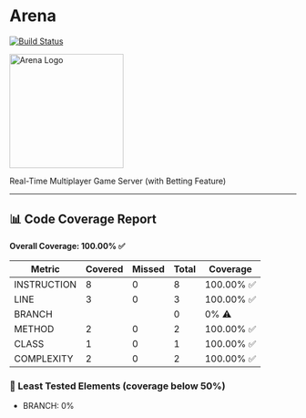 # Arena

[![Build Status](https://github.com/kenya-jug/arena/actions/workflows/maven.yml/badge.svg)](https://github.com/kenya-jug/arena/actions/workflows/maven.yml)

<img src="https://github.com/user-attachments/assets/b005ee9a-2ebc-492d-8ba3-0ddb7a3ff39c" alt="Arena Logo" width="200" height="200"/>

Real-Time Multiplayer Game Server (with Betting Feature)

---



<!-- coverage start -->
## 📊 Code Coverage Report

**Overall Coverage: 100.00% ✅**

| Metric      | Covered | Missed | Total | Coverage  |
|-------------|---------|--------|-------|-----------|
| INSTRUCTION | 8       | 0      | 8     | 100.00% ✅ |
| LINE        | 3       | 0      | 3     | 100.00% ✅ |
| BRANCH      |         |        | 0     | 0% ⚠️     |
| METHOD      | 2       | 0      | 2     | 100.00% ✅ |
| CLASS       | 1       | 0      | 1     | 100.00% ✅ |
| COMPLEXITY  | 2       | 0      | 2     | 100.00% ✅ |

### 🚨 Least Tested Elements (coverage below 50%)
- BRANCH: 0%
<!-- coverage end -->
